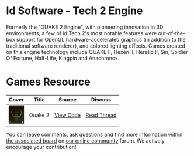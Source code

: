 # Id Software - Tech 2 Engine

Formerly the "QUAKE 2 Engine", with pioneering innovation in 3D environments, a few of id Tech 2's most notable features were out-of-the-box support for OpenGL hardware-accelerated graphics (in addition to the traditional software renderer), and colored lighting effects. Games created on this engine technology include QUAKE II, Hexen II, Heretic II, Sin, Soldier Of Fortune, Half-Life, Kingpin and Anachronox.

# Games Resource

| Cover | Title  | Source | Discuss |
| ----- | ------ | ------ | ------- |
| <img src="quake-2.jpg" alt="Quake 2" title="Quake 2" height="50" /> | Quake 2 | [View Code](https://github.com/devious100/base/engines/id-tech-2/quake-2) | [Read Thread](https://devious100.com/forum/base/engines/id-tech-2/quake-2) |

You can leave comments, ask questions and find more information within [the associated board](https://devious100.com/forum/base/engines/id-tech-2) on [our online community](https://devious100.com) forum. We actively encourage your contribution!
